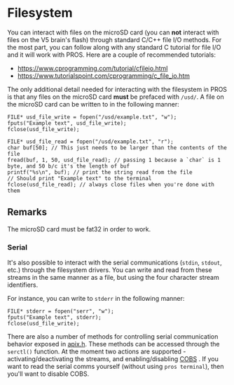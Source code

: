 # Filesystem

You can interact with files on the microSD card (you can **not**
interact with files on the V5 brain's flash) through standard C/C++ file
I/O methods. For the most part, you can follow along with any standard C
tutorial for file I/O and it will work with PROS. Here are a couple of
recommended tutorials:

- <https://www.cprogramming.com/tutorial/cfileio.html>
- <https://www.tutorialspoint.com/cprogramming/c_file_io.htm>

The only additional detail needed for interacting with the filesystem in
PROS is that any files on the microSD card **must** be prefaced with
`/usd/`. A file on the microSD card can be written to in the following
manner:

```{.cpp}
FILE* usd_file_write = fopen("/usd/example.txt", "w");
fputs("Example text", usd_file_write);
fclose(usd_file_write);

FILE* usd_file_read = fopen("/usd/example.txt", "r");
char buf[50]; // This just needs to be larger than the contents of the file
fread(buf, 1, 50, usd_file_read); // passing 1 because a `char` is 1 byte, and 50 b/c it's the length of buf
printf("%s\n", buf); // print the string read from the file
// Should print "Example text" to the terminal
fclose(usd_file_read); // always close files when you're done with them
```

## Remarks

The microSD card must be fat32 in order to work.

### Serial

It's also possible to interact with the serial communications (`stdin`,
`stdout`, etc.) through the filesystem drivers. You can write and read
from these streams in the same manner as a file, but using the four
character stream identifiers.

For instance, you can write to `stderr` in the following manner:

```{.cpp}
FILE* stderr = fopen("serr", "w");
fputs("Example text", stderr);
fclose(usd_file_write);
```

There are also a number of methods for controlling serial communication
behavior exposed in [apix.h](../../extended/apix.html). These methods
can be accessed through the `serctl()` function. At the moment two
actions are supported -activating/deactivating the streams, and
enabling/disabling
[COBS](https://en.wikipedia.org/wiki/Consistent_Overhead_Byte_Stuffing)
. If you want to read the serial comms yourself (without using
`pros terminal`), then you'll want to disable COBS.

